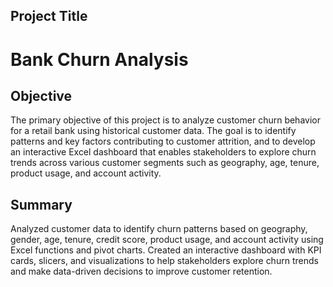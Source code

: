 ## Project Title
# Bank Churn Analysis 
## Objective 
The primary objective of this project is to analyze customer churn behavior for a retail bank using historical customer data. The goal is to identify patterns and key factors contributing to customer attrition, and to develop an interactive Excel dashboard that enables stakeholders to explore churn trends across various customer segments such as geography, age, tenure, product usage, and account activity.
## Summary
Analyzed customer data to identify churn patterns based on geography, gender, age, tenure, credit score, product usage, and account activity using Excel functions and pivot charts.
Created an interactive dashboard with KPI cards, slicers, and visualizations to help stakeholders explore churn trends and make data-driven decisions to improve customer retention.

